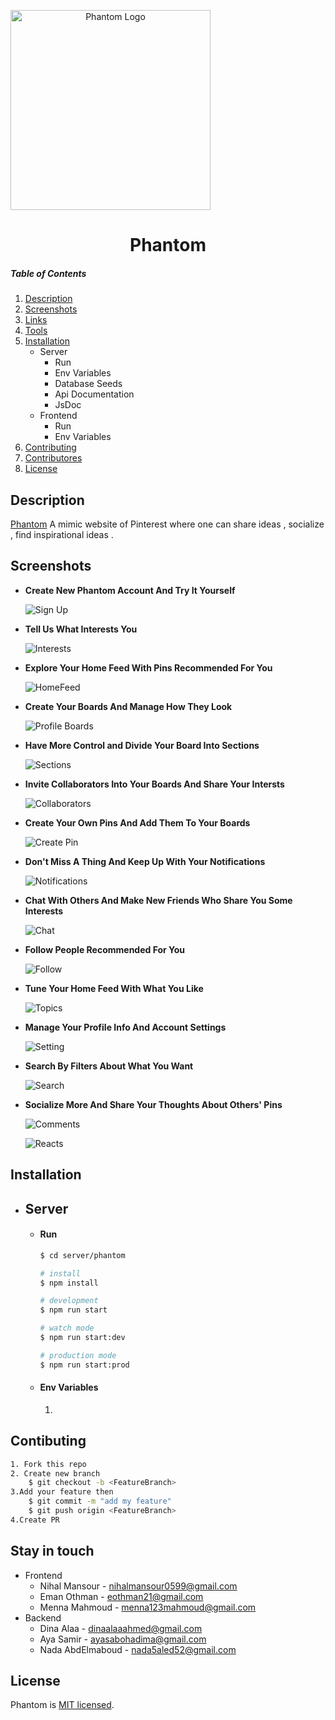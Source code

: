 
<p  align="center">

<a align="center" href="https://phantomclient.herokuapp.com/"  target="blank"><img  src="https://i.pinimg.com/originals/13/a7/f2/13a7f2e36e658749fd97b9078ad1e22f.png"  width="320" align="center" alt="Phantom Logo"  /></a>
<h1 align="center">Phantom</h1>
</p>


##### Table of Contents  
1. [Description](#Description)  
2. [Screenshots](#Screenshots)  
3. [Links](#Links) 
4. [Tools](#Tools)  
5. [Installation](#Installation) 
	* Server
		* Run
		* Env Variables
		* Database Seeds
		* Api Documentation
		* JsDoc
	* Frontend
		* Run
		* Env Variables
6. [Contributing](#Contributing)
7. [Contributores](#Stay)
8. [License](#lisence)


## Description


[Phantom](https://github.com/nadaabdelmaboud/Phantom) A mimic website of Pinterest where one can share ideas , socialize , find inspirational ideas  .

  
## Screenshots
* **Create New Phantom Account  And Try It Yourself**

	![Sign Up](https://i.ibb.co/jvWWsts/Screenshot-604.png)

* **Tell Us What Interests You**

	![Interests](https://i.ibb.co/Xss9YZY/Screenshot-607.png)

* **Explore Your Home Feed With Pins Recommended For You**

	![HomeFeed](https://i.ibb.co/4Y7qBz5/Screenshot-605.png)

* **Create Your Boards And Manage How They Look**

	![Profile Boards](https://i.ibb.co/qny2zLH/Screenshot-609.png)

* **Have More Control and Divide Your Board Into Sections**

	![Sections](https://i.ibb.co/vY76xxp/Screenshot-610.png)

* **Invite Collaborators Into Your Boards And Share Your Intersts**

	![Collaborators](https://i.ibb.co/vzv3jT2/Screenshot-611.png)

* **Create Your Own Pins And Add Them To Your Boards**

	![Create Pin](https://i.ibb.co/z6QvbJj/Screenshot-612.png)

* **Don't Miss A Thing And Keep Up With Your Notifications**

	![Notifications](https://i.ibb.co/fp72jQS/Screenshot-613.png)

* **Chat With Others And Make New Friends Who Share You Some Interests**

	![Chat](https://i.ibb.co/Vm9K4KB/Screenshot-625.png)

* **Follow People Recommended For You**

	![Follow](https://i.ibb.co/nQxG71P/Screenshot-615.png)

* **Tune Your Home Feed With What You Like**

	![Topics](https://i.ibb.co/fdqW66N/Screenshot-616.png)

* **Manage Your Profile Info And Account Settings**

	![Setting](https://i.ibb.co/9Znk8T9/Screenshot-619.png)

* **Search By Filters About What You Want**

	![Search](https://i.ibb.co/mzfcGyh/Screenshot-620.png)

* **Socialize More And Share Your Thoughts About Others' Pins**

	![Comments](https://i.ibb.co/10ZWQh2/Screenshot-621.png)

	![Reacts](https://i.ibb.co/YZkSdTr/Screenshot-622.png)

## Installation
* ## Server
	* ####  Run
		```bash
		$ cd server/phantom
		
		# install
		$ npm install
		
		# development
		$ npm run start

		# watch mode
		$ npm run start:dev

		# production mode
		$ npm run start:prod

		```
	*	#### Env Variables
		1.
	

  



## Contibuting

  

```bash
1. Fork this repo
2. Create new branch
	$ git checkout -b <FeatureBranch>
3.Add your feature then
	$ git commit -m "add my feature"
	$ git push origin <FeatureBranch>
4.Create PR
```

  

## Stay in touch

  

- Frontend
	- Nihal Mansour - nihalmansour0599@gmail.com
	- Eman Othman - eothman21@gmail.com
	- Menna Mahmoud - menna123mahmoud@gmail.com
- Backend
	- Dina Alaa - dinaalaaahmed@gmail.com
	- Aya Samir - ayasabohadima@gmail.com
	- Nada AbdElmaboud - nada5aled52@gmail.com

  

## License

  

Phantom is [MIT licensed](LICENSE).
